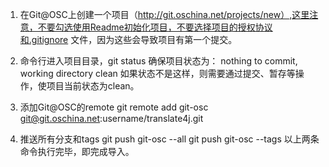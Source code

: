 1. 在Git@OSC上创建一个项目（http://git.oschina.net/projects/new）,这里注意，不要勾选使用Readme初始化项目，不要选择项目的授权协议和.gitignore 文件，因为这些会导致项目有第一个提交。

2. 命令行进入项目目录，git status 确保项目状态为：
nothing to commit, working directory clean
如果状态不是这样，则需要通过提交、暂存等操作，使项目当前状态为clean。

3. 添加Git@OSC的remote
git remote add git-osc git@git.oschina.net:username/translate4j.git

4. 推送所有分支和tags
git push git-osc --all
git push git-osc --tags
以上两条命令执行完毕，即完成导入。